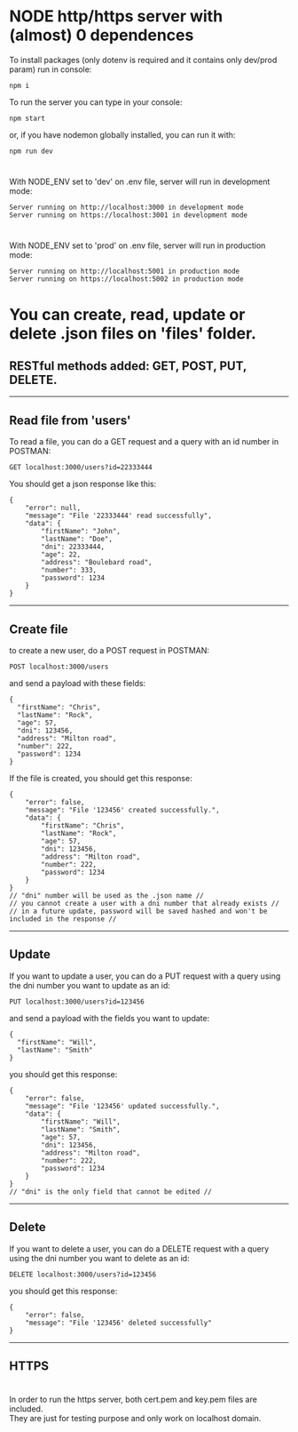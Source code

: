 # NODE http/https server with (almost) 0 dependences

To install packages (only dotenv is required and it contains only dev/prod param)
run in console:
```
npm i
```

To run the server you can type in your console:
```
npm start
```
or, if you have nodemon globally installed, you can run it with:
```
npm run dev
```
#
With NODE_ENV set to 'dev' on .env file, server will run in development mode:
```
Server running on http://localhost:3000 in development mode
Server running on https://localhost:3001 in development mode
```
#
With NODE_ENV set to 'prod' on .env file, server will run in production mode:
```
Server running on http://localhost:5001 in production mode
Server running on https://localhost:5002 in production mode
```
#
# You can create, read, update or delete .json files on 'files' folder.


## RESTful methods added: GET, POST, PUT, DELETE.
---

## Read file from 'users'
To read a file, you can do a GET request and a query with an id number in POSTMAN:
```
GET localhost:3000/users?id=22333444
```

You should get a json response like this:
```
{
    "error": null,
    "message": "File '22333444' read successfully",
    "data": {
        "firstName": "John",
        "lastName": "Doe",
        "dni": 22333444,
        "age": 22,
        "address": "Boulebard road",
        "number": 333,
        "password": 1234
    }
}
```
---
## Create file

to create a new user, do a POST request in POSTMAN: 
```
POST localhost:3000/users
```

and send a payload with these fields:
```
{
  "firstName": "Chris",
  "lastName": "Rock",
  "age": 57,
  "dni": 123456,
  "address": "Milton road",
  "number": 222,
  "password": 1234
}
```
If the file is created, you should get this response:
```
{
    "error": false,
    "message": "File '123456' created successfully.",
    "data": {
        "firstName": "Chris",
        "lastName": "Rock",
        "age": 57,
        "dni": 123456,
        "address": "Milton road",
        "number": 222,
        "password": 1234
    }
}
// "dni" number will be used as the .json name //
// you cannot create a user with a dni number that already exists //
// in a future update, password will be saved hashed and won't be included in the response //
```
---
## Update
If you want to update a user, you can do a PUT request with a query using the dni number you want to update as an id:
```
PUT localhost:3000/users?id=123456
```

and send a payload with the fields you want to update:
```
{
  "firstName": "Will",
  "lastName": "Smith"
}
```
you should get this response:
```
{
    "error": false,
    "message": "File '123456' updated successfully.",
    "data": {
        "firstName": "Will",
        "lastName": "Smith",
        "age": 57,
        "dni": 123456,
        "address": "Milton road",
        "number": 222,
        "password": 1234
    }
}
// "dni" is the only field that cannot be edited //
```
---

## Delete
If you want to delete a user, you can do a DELETE request with a query using the dni number you want to delete as an id:
```
DELETE localhost:3000/users?id=123456
```
you should get this response:
```
{
    "error": false,
    "message": "File '123456' deleted successfully"
}
```
---
## HTTPS
#
In order to run the https server, both cert.pem and key.pem files are included.  
They are just for testing purpose and only work on localhost domain. 
